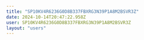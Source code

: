 ```yaml
---
title: "SP10KV4R6236G0D8B337FBXRG3N39P1A8M2BSVR3Z"
date: 2024-10-14T20:47:22.958Z
user: SP10KV4R6236G0D8B337FBXRG3N39P1A8M2BSVR3Z
layout: "users"
---
```

    
